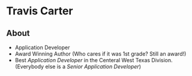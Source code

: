 # Travis Carter
## About
- Application Developer
- Award Winning Author (Who cares if it was 1st grade? Still an award!)
- Best _Application Developer_ in the Centeral West Texas Division. (Everybody else is a _Senior Application Developer_)
